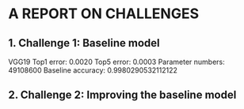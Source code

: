 # A REPORT ON CHALLENGES

## 1. Challenge 1: Baseline model 
VGG19
Top1 error: 0.0020 
Top5 error: 0.0003 
Parameter numbers: 49108600
Baseline accuracy: 0.9980290532112122

## 2. Challenge 2: Improving the baseline model 

